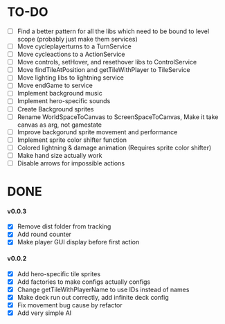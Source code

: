 # TO-DO
- [ ] Find a better pattern for all the libs which need to be bound to level scope (probably just make them services)
- [ ] Move cycleplayerturns to a TurnService
- [ ] Move cycleactions to a ActionService
- [ ] Move controls, setHover, and resethover libs to ControlService
- [ ] Move findTileAtPosition and getTileWithPlayer to TileService
- [ ] Move lighting libs to lightning service
- [ ] Move endGame to service
- [ ] Implement background music
- [ ] Implement hero-specific sounds
- [ ] Create Background sprites
- [ ] Rename WorldSpaceToCanvas to ScreenSpaceToCanvas, Make it take canvas as arg, not gamestate
- [ ] Improve backgorund sprite movement and performance
- [ ] Implement sprite color shifter function
- [ ] Colored lightning & damage animation (Requires sprite color shifter)
- [ ] Make hand size actually work
- [ ] Disable arrows for impossible actions

# DONE

#### v0.0.3
- [x] Remove dist folder from tracking
- [x] Add round counter
- [x] Make player GUI display before first action

#### v0.0.2
- [x] Add hero-specific tile sprites
- [x] Add factories to make configs actually configs
- [x] Change getTileWithPlayerName to use IDs instead of names
- [x] Make deck run out correctly, add infinite deck config
- [x] Fix movement bug cause by refactor
- [x] Add very simple AI

